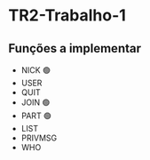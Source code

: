 # TR2-Trabalho-1

## Funções a implementar
  - NICK 🟢
  - USER
  - QUIT
  - JOIN 🟢
  - PART 🟢
  - LIST
  - PRIVMSG
  - WHO
